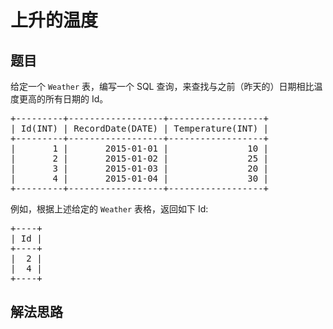 # 上升的温度

## 题目

<HTML><p>给定一个 <code>Weather</code> 表，编写一个 SQL 查询，来查找与之前（昨天的）日期相比温度更高的所有日期的 Id。</p>

<pre>+---------+------------------+------------------+
| Id(INT) | RecordDate(DATE) | Temperature(INT) |
+---------+------------------+------------------+
|       1 |       2015-01-01 |               10 |
|       2 |       2015-01-02 |               25 |
|       3 |       2015-01-03 |               20 |
|       4 |       2015-01-04 |               30 |
+---------+------------------+------------------+</pre>

<p>例如，根据上述给定的 <code>Weather</code> 表格，返回如下 Id:</p>

<pre>+----+
| Id |
+----+
|  2 |
|  4 |
+----+</pre>
</HTML>

## 解法思路
